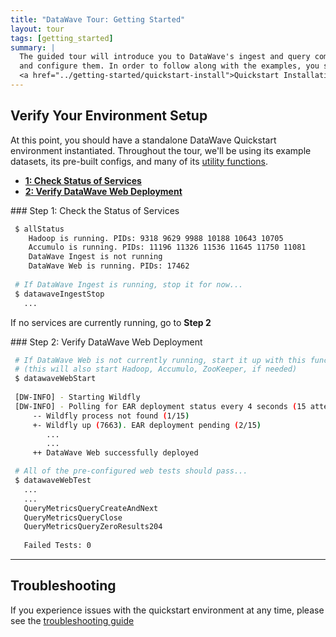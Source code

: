 ```yaml
---
title: "DataWave Tour: Getting Started"
layout: tour
tags: [getting_started]
summary: |
  The guided tour will introduce you to DataWave's ingest and query components and provide several examples of how to use
  and configure them. In order to follow along with the examples, you should first complete the
  <a href="../getting-started/quickstart-install">Quickstart Installation</a>
---
```


## Verify Your Environment Setup

At this point, you should have a standalone DataWave Quickstart environment instantiated. Throughout the tour, we'll be
using its example datasets, its pre-built configs, and many of its [utility functions](../getting-started/quickstart-reference).

<ul id="profileTabs" class="nav nav-tabs">
    <li class="active"><a class="noCrossRef" href="#check-services" data-toggle="tab"><b>1: Check Status of Services</b></a></li>
    <li><a class="noCrossRef" href="#verify-web" data-toggle="tab"><b>2: Verify DataWave Web Deployment</b></a></li>
</ul>
<div class="tab-content">
<div role="tabpanel" class="tab-pane active" id="check-services" markdown="1">
### Step 1: Check the Status of Services

```bash
 $ allStatus
    Hadoop is running. PIDs: 9318 9629 9988 10188 10643 10705
    Accumulo is running. PIDs: 11196 11326 11536 11645 11750 11081
    DataWave Ingest is not running
    DataWave Web is running. PIDs: 17462
    
 # If DataWave Ingest is running, stop it for now...
 $ datawaveIngestStop
   ...
```
If no services are currently running, go to **Step 2**
</div>
<div role="tabpanel" class="tab-pane" id="verify-web" markdown="1">
### Step 2: Verify DataWave Web Deployment

```bash
 # If DataWave Web is not currently running, start it up with this function...
 # (this will also start Hadoop, Accumulo, ZooKeeper, if needed)
 $ datawaveWebStart
 
 [DW-INFO] - Starting Wildfly
 [DW-INFO] - Polling for EAR deployment status every 4 seconds (15 attempts max)
     -- Wildfly process not found (1/15)
     +- Wildfly up (7663). EAR deployment pending (2/15)
        ...
        ...
     ++ DataWave Web successfully deployed
```

```bash
 # All of the pre-configured web tests should pass...
 $ datawaveWebTest
   ...
   ...
   QueryMetricsQueryCreateAndNext
   QueryMetricsQueryClose
   QueryMetricsQueryZeroResults204
   
   Failed Tests: 0 
```
</div>
</div>

---

## Troubleshooting

If you experience issues with the quickstart environment at any time, please see the [troubleshooting guide](../getting-started/quickstart-trouble) 


